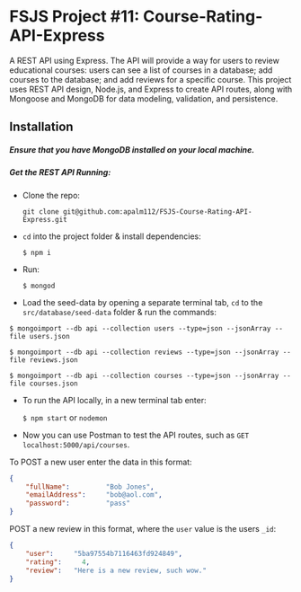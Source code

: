 # FSJS Project #11: Course-Rating-API-Express
A REST API using Express. The API will provide a way for users to review educational courses: users can see a list of courses in a database; add courses to the database; and add reviews for a specific course. This project uses REST API design, Node.js, and Express to create API routes, along with Mongoose and MongoDB for data modeling, validation, and persistence.


## Installation

##### Ensure that you have MongoDB installed on your local machine.

##### Get the REST API Running:

* Clone the repo:

	`git clone git@github.com:apalm112/FSJS-Course-Rating-API-Express.git`

* `cd` into the project folder & install dependencies:

	`$ npm i`

* Run:

	`$ mongod`

* Load the seed-data by opening a separate terminal tab, `cd` to the `src/database/seed-data` folder & run the commands:

```
$ mongoimport --db api --collection users --type=json --jsonArray --file users.json

$ mongoimport --db api --collection reviews --type=json --jsonArray --file reviews.json

$ mongoimport --db api --collection courses --type=json --jsonArray --file courses.json
```

* To run the API locally, in a new terminal tab enter:

	`$ npm start` or `nodemon`

* Now you can use Postman to test the API routes, such as `GET localhost:5000/api/courses`.

To POST a new user enter the data in this format:

```JSON
{
	"fullName": 	    "Bob Jones",
	"emailAddress":     "bob@aol.com",
	"password": 	    "pass"
}
```

POST a new review in this format, where the `user` value is the users `_id`:

```json
{
	"user":     "5ba97554b7116463fd924849",
	"rating":     4,
	"review":   "Here is a new review, such wow."
}
```
